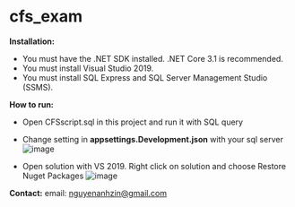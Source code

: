 # cfs_exam


**Installation:**
- You must have the .NET SDK installed. .NET Core 3.1 is recommended.
- You must install Visual Studio 2019.
- You must install SQL Express and SQL Server Management Studio (SSMS).

**How to run:**
-  Open CFSscript.sql in this project and run it with SQL query
-  Change setting in **appsettings.Development.json** with your sql server
![image](https://user-images.githubusercontent.com/65062432/114324303-81f77080-9b53-11eb-9e1a-c9582dfd7d4d.png)


- Open solution with VS 2019. Right click on solution and choose Restore Nuget Packages
![image](https://user-images.githubusercontent.com/21098518/114324152-cdf5e580-9b52-11eb-8f52-bd4cfdcf4a0a.png)


**Contact:**
email: nguyenanhzin@gmail.com

